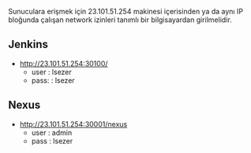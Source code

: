 Sunuculara erişmek için 23.101.51.254 makinesi içerisinden ya da aynı IP bloğunda çalışan network izinleri tanımlı bir bilgisayardan girilmelidir.

## Jenkins  
- http://23.101.51.254:30100/  
  - user  : lsezer  
  - pass: : lsezer  
## Nexus  
- http://23.101.51.254:30001/nexus  
  - user  : admin  
  - pass  : lsezer 
